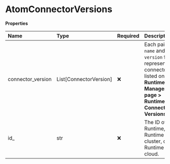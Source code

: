 # AtomConnectorVersions

**Properties**

| Name              | Type                   | Required | Description                                                                                                                                    |
| :---------------- | :--------------------- | :------- | :--------------------------------------------------------------------------------------------------------------------------------------------- |
| connector_version | List[ConnectorVersion] | ❌       | Each pair of `name` and `version` fields represents a connector listed on the **Runtime Management page \> Runtime & Connector Versions** tab. |
| id\_              | str                    | ❌       | The ID of the Runtime, Runtime cluster, or Runtime cloud.                                                                                      |

